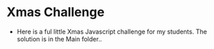 #  Xmas Challenge

* Here is a ful little Xmas Javascript challenge for my students. The solution is in the Main folder..
